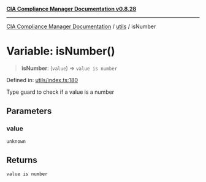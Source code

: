 [**CIA Compliance Manager Documentation v0.8.28**](../../README.md)

***

[CIA Compliance Manager Documentation](../../modules.md) / [utils](../README.md) / isNumber

# Variable: isNumber()

> **isNumber**: (`value`) => `value is number`

Defined in: [utils/index.ts:180](https://github.com/Hack23/cia-compliance-manager/blob/7619f76b35999bc4eb3f6ff6c1e77c13be78f250/src/utils/index.ts#L180)

Type guard to check if a value is a number

## Parameters

### value

`unknown`

## Returns

`value is number`
